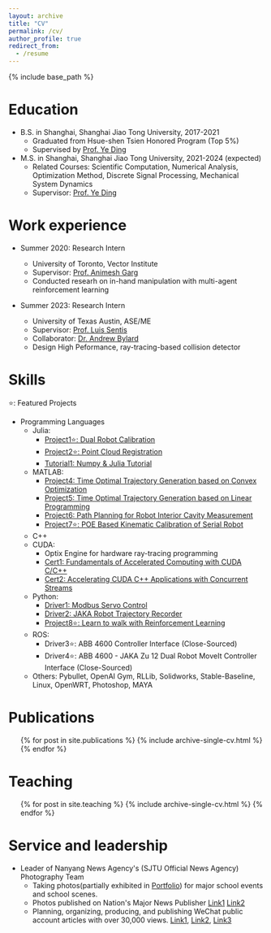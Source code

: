 ```yaml
---
layout: archive
title: "CV"
permalink: /cv/
author_profile: true
redirect_from:
  - /resume
---
```


{% include base_path %}

Education
======
* B.S. in Shanghai, Shanghai Jiao Tong University, 2017-2021
  * Graduated from Hsue-shen Tsien Honored Program (Top 5%)
  * Supervised by [Prof. Ye Ding](https://www.researchgate.net/profile/Ye-Ding-10)
* M.S. in Shanghai, Shanghai Jiao Tong University, 2021-2024 (expected)
  * Related Courses: Scientific Computation, Numerical Analysis, Optimization Method, Discrete Signal Processing, Mechanical System Dynamics
  * Supervisor: [Prof. Ye Ding](https://www.researchgate.net/profile/Ye-Ding-10)

Work experience
======
* Summer 2020: Research Intern
  * University of Toronto, Vector Institute
  * Supervisor: [Prof. Animesh Garg](https://animesh.garg.tech/)
  * Conducted researh on in-hand manipulation with multi-agent reinforcement learning

* Summer 2023: Research Intern
  * University of Texas Austin, ASE/ME
  * Supervisor: [Prof. Luis Sentis](https://www.ae.utexas.edu/people/faculty/faculty-directory/sentis)
  * Collaborator: [Dr. Andrew Bylard](https://stanfordasl.github.io//people/andrew-bylard/)
  * Design High Peformance, ray-tracing-based collision detector
  
Skills
======
⭐: Featured Projects
* Programming Languages
  * Julia: 
    * [Project1⭐: Dual Robot Calibration](https://github.com/Ssz990220/GC_DualRobot)
    * [Project2⭐: Point Cloud Registration](https://github.com/Ssz990220/JuliaPointCloud)
    * [Tutorial1: Numpy & Julia Tutorial](https://github.com/Ssz990220/python-julia-tutorial)
  * MATLAB: 
    * [Project4: Time Optimal Trajectory Generation based on Convex Optimization](https://github.com/Ssz990220/Time_Optimal_Trajectory_Control)
    * [Project5: Time Optimal Trajectory Generation based on Linear Programming](https://github.com/Ssz990220/Minimum_Time_Velocity_Planning)
    * [Project6: Path Planning for Robot Interior Cavity Measurement](https://github.com/Ssz990220/Pipe_Interior_Measurement)
    * [Project7⭐: POE Based Kinematic Calibration of Serial Robot](https://github.com/Ssz990220/Kinematic_Param_Calibration)
  * C++
  * CUDA:
    * Optix Engine for hardware ray-tracing programming
    * [Cert1: Fundamentals of Accelerated Computing with CUDA C/C++](https://courses.nvidia.com/certificates/75e873a1aacd43808fe437bccfb0df25/)
    * [Cert2: Accelerating CUDA C++ Applications with Concurrent Streams](https://courses.nvidia.com/certificates/4e480fbf3a6441939a631ab1a34e36b9/)
  * Python:
    * [Driver1: Modbus Servo Control](https://github.com/Ssz990220/Servo-Motor-Ctl)
    * [Driver2: JAKA Robot Trajectory Recorder](https://github.com/Ssz990220/JAKA_Traj_control)
    * [Project8⭐: Learn to walk with Reinforcement Learning](https://github.com/Ssz990220/Learn-2-walk)
  * ROS:
    * Driver3⭐: ABB 4600 Controller Interface (Close-Sourced)
    * Driver4⭐: ABB 4600 - JAKA Zu 12 Dual Robot MoveIt Controller Interface (Close-Sourced)
  * Others: Pybullet, OpenAI Gym, RLLib, Solidworks, Stable-Baseline, Linux, OpenWRT, Photoshop, MAYA

Publications
======
  <ul>{% for post in site.publications %}
    {% include archive-single-cv.html %}
  {% endfor %}</ul>
  
Teaching
======
  <ul>{% for post in site.teaching %}
    {% include archive-single-cv.html %}
  {% endfor %}</ul>
  
Service and leadership
======
* Leader of Nanyang News Agency's (SJTU Official News Agency) Photography Team
  * Taking photos(partially exhibited in [Portfolio](https://ssz990220.github.io/portfolio/)) for major school events and school scenes.
  * Photos published on Nation's Major News Publisher [Link1](https://www.sohu.com/a/339557553_407267) [Link2](https://www.sohu.com/a/416720891_407267)
  * Planning, organizing, producing, and publishing WeChat public account articles with over 30,000 views. [Link1](https://mp.weixin.qq.com/s/XwFcQTaO_BzMLvCzpPzMKg), [Link2](https://mp.weixin.qq.com/s/GRR6uVv3mcGOwVntBKTDUA), [Link3](https://mp.weixin.qq.com/s/Su6WE1mHkHESK9LeeNaCFA)

